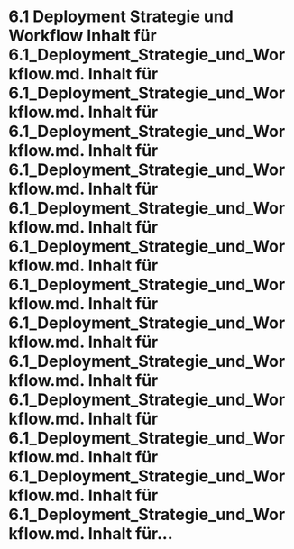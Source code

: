 # 6.1 Deployment Strategie und Workflow Inhalt für 6.1_Deployment_Strategie_und_Workflow.md. Inhalt für 6.1_Deployment_Strategie_und_Workflow.md. Inhalt für 6.1_Deployment_Strategie_und_Workflow.md. Inhalt für 6.1_Deployment_Strategie_und_Workflow.md. Inhalt für 6.1_Deployment_Strategie_und_Workflow.md. Inhalt für 6.1_Deployment_Strategie_und_Workflow.md. Inhalt für 6.1_Deployment_Strategie_und_Workflow.md. Inhalt für 6.1_Deployment_Strategie_und_Workflow.md. Inhalt für 6.1_Deployment_Strategie_und_Workflow.md. Inhalt für 6.1_Deployment_Strategie_und_Workflow.md. Inhalt für 6.1_Deployment_Strategie_und_Workflow.md. Inhalt für 6.1_Deployment_Strategie_und_Workflow.md. Inhalt für 6.1_Deployment_Strategie_und_Workflow.md. Inhalt für...